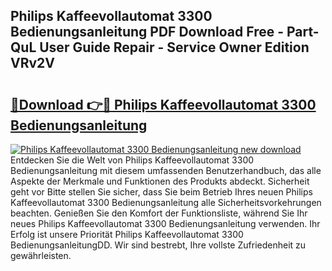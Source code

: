 ## Philips Kaffeevollautomat 3300 Bedienungsanleitung PDF Download Free - Part-QuL User Guide Repair - Service Owner Edition VRv2V

# <h2><a href="http://df1cm23.blite.top/?on=Philips+Kaffeevollautomat+3300+Bedienungsanleitung">🔗Download 👉🔴 Philips Kaffeevollautomat 3300 Bedienungsanleitung</a></h2>

[![Philips Kaffeevollautomat 3300 Bedienungsanleitung new download](https://i.imgur.com/lujVjoI.png)](http://df1cm23.blite.top/?on=Philips+Kaffeevollautomat+3300+Bedienungsanleitung)
Entdecken Sie die Welt von Philips Kaffeevollautomat 3300 Bedienungsanleitung mit diesem umfassenden Benutzerhandbuch, das alle Aspekte der Merkmale und Funktionen des Produkts abdeckt. Sicherheit geht vor Bitte stellen Sie sicher, dass Sie beim Betrieb Ihres neuen Philips Kaffeevollautomat 3300 Bedienungsanleitung alle Sicherheitsvorkehrungen beachten. Genießen Sie den Komfort der Funktionsliste, während Sie Ihr neues Philips Kaffeevollautomat 3300 Bedienungsanleitung verwenden. Ihr Erfolg ist unsere Priorität Philips Kaffeevollautomat 3300 BedienungsanleitungDD. Wir sind bestrebt, Ihre vollste Zufriedenheit zu gewährleisten.
